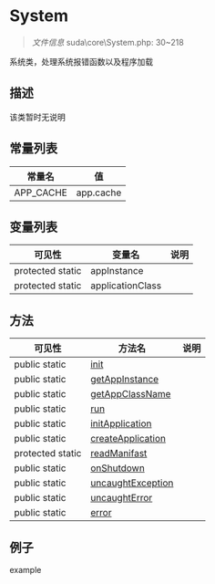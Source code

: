 #  System 

> *文件信息* suda\core\System.php: 30~218


系统类，处理系统报错函数以及程序加载


## 描述



该类暂时无说明
## 常量列表
| 常量名  |  值|
|--------|----|
|APP_CACHE | app.cache | 


## 变量列表
| 可见性 |  变量名   | 说明 |
|--------|----|------|
| protected  static  | appInstance | | 
| protected  static  | applicationClass | | 

## 方法

| 可见性 | 方法名 | 说明 |
|--------|-------|------|
|  public  static|[init](System/init.md) |  |
|  public  static|[getAppInstance](System/getAppInstance.md) |  |
|  public  static|[getAppClassName](System/getAppClassName.md) |  |
|  public  static|[run](System/run.md) |  |
|  public  static|[initApplication](System/initApplication.md) |  |
|  public  static|[createApplication](System/createApplication.md) |  |
|  protected  static|[readManifast](System/readManifast.md) |  |
|  public  static|[onShutdown](System/onShutdown.md) |  |
|  public  static|[uncaughtException](System/uncaughtException.md) |  |
|  public  static|[uncaughtError](System/uncaughtError.md) |  |
|  public  static|[error](System/error.md) |  |
 

## 例子

example